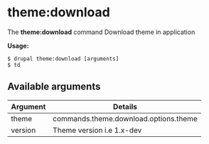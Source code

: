 # theme:download
The **theme:download** command Download theme in application

**Usage:**
```
$ drupal theme:download [arguments] 
$ td  
```

## Available arguments
Argument | Details
---------|-------------
theme | commands.theme.download.options.theme
version | Theme version i.e 1.x-dev
